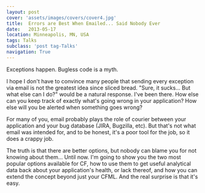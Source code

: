 ```yaml
---
layout: post
cover: 'assets/images/covers/cover4.jpg'
title:  Errors are Best When Emailed... Said Nobody Ever
date:   2013-05-17
location: Minneapolis, MN, USA
tags: Talks
subclass: 'post tag-Talks'
navigation: True
---
```


<script async class="speakerdeck-embed" data-id="6142a1bd3e2b408786cf9c508c953d5c" data-ratio="1.33333333333333" src="https://speakerdeck.com/assets/embed.js"></script>

Exceptions happen. Bugless code is a myth.

I hope I don't have to convince many people that sending every exception via email is not the greatest idea since sliced bread. "Sure, it sucks... But what else can I do?" would be a natural response. I've been there. How else can you keep track of exactly what's going wrong in your application? How else will you be alerted when something goes wrong?

For many of you, email probably plays the role of courier between your application and your bug database (JIRA, Bugzilla, etc). But that's not what email was intended for, and to be honest, it's a poor tool for the job, so it does a crappy job.

The truth is that there are better options, but nobody can blame you for not knowing about them... Until now. I'm going to show you the two most popular options available for CF, how to use them to get useful analytical data back about your application's health, or lack thereof, and how you can extend the concept beyond just your CFML. And the real surprise is that it's easy.

